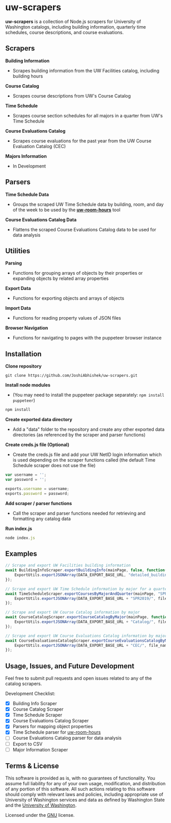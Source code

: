# uw-scrapers

**uw-scrapers** is a collection of Node.js scrapers for University of Washington catalogs, including building information, quarterly time schedules, course descriptions, and course evaluations. 

## Scrapers

**Building Information**  
* Scrapes building information from the UW Facilities catalog, including building hours

**Course Catalog**  
* Scrapes course descriptions from UW's Course Catalog

**Time Schedule**  
* Scrapes course section schedules for all majors in a quarter from UW's Time Schedule

**Course Evaluations Catalog**  
* Scrapes course evaluations for the past year from the UW Course Evaluation Catalog (CEC)

**Majors Information**  
* In Development

## Parsers

**Time Schedule Data**
* Groups the scraped UW Time Schedule data by building, room, and day of the week to be used by the [**uw-room-hours**](https://github.com/JoshiAbhishek/uw-room-hours) tool

**Course Evaluations Catalog Data**
* Flattens the scraped Course Evaluations Catalog data to be used for data analysis

## Utilities 

**Parsing**
* Functions for grouping arrays of objects by their properties or expanding objects by related array properties

**Export Data**
* Functions for exporting objects and arrays of objects

**Import Data**
* Functions for reading property values of JSON files

**Browser Navigation**
* Functions for navigating to pages with the puppeteer browser instance

## Installation

**Clone repository**
```git
git clone https://github.com/JoshiAbhishek/uw-scrapers.git
```

**Install node modules**
* (You may need to install the puppeteer package separately: `npm install puppeteer`)

```javascript
npm install
```

**Create exported data directory**  
* Add a "data" folder to the repository and create any other exported data directories (as referenced by the scraper and parser functions)

**Create creds.js file (Optional)**  
* Create the creds.js file and add your UW NetID login information which is used depending on the scraper functions called (the default Time Schedule scraper does not use the file)

```javascript
var username = '';
var password = '';

exports.username = username;
exports.password = password;
```

**Add scraper / parser functions**
* Call the scraper and parser functions needed for retrieving and formatting any catalog data

**Run index.js**  

```javascript
node index.js
```

## Examples

```javascript
// Scrape and export UW Facilities building information
await BuildingInfoScraper.exportBuildingInfo(mainPage, false, function(data) {
    ExportUtils.exportJSONArray(DATA_EXPORT_BASE_URL, "detailed_building_info.json", "data", data);
});

// Scrape and export UW Time Schedule information by major for a quarter
await TimeScheduleScraper.exportCoursesByMajorAndQuarter(mainPage, "SPR2019", function(file_name, data) {
    ExportUtils.exportJSONArray(DATA_EXPORT_BASE_URL + "SPR2019/", file_name, "data", data);
});

// Scrape and export UW Course Catalog information by major
await CourseCatalogScraper.exportCourseCatalogByMajor(mainPage, function(file_name, data) {
    ExportUtils.exportJSONArray(DATA_EXPORT_BASE_URL + "Catalog/", file_name, "data", data);
});

// Scrape and export UW Course Evaluations Catalog information by major
await CourseEvaluationsCatalogScraper.exportCourseEvaluationsCatalogByMajor(mainPage, function(file_name, data) {
    ExportUtils.exportJSONArray(DATA_EXPORT_BASE_URL + "CEC/", file_name, "data", data);
});
```

## Usage, Issues, and Future Development

Feel free to submit pull requests and open issues related to any of the catalog scrapers.  

Development Checklist:
- [x] Building Info Scraper
- [x] Course Catalog Scraper
- [x] Time Schedule Scraper
- [x] Course Evaluations Catalog Scraper
- [x] Parsers for mapping object properties
- [x] Time Schedule parser for [uw-room-hours](https://github.com/JoshiAbhishek/uw-room-hours)
- [ ] Course Evaluations Catalog parser for data analysis 
- [ ] Export to CSV
- [ ] Major Information Scraper

## Terms & License

This software is provided as is, with no guarantees of functionality. You assume full liability for any of your own usage, modification, and distribution of any portion of this software. All such actions relating to this software should comply with relevant laws and policies, including appropriate use of University of Washington services and data as defined by Washington State and the [University of Washington](https://itconnect.uw.edu/work/appropriate-use/).

Licensed under the [GNU](./LICENSE) license. 
